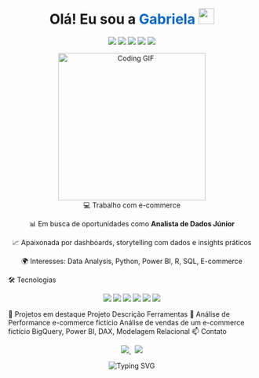 <div align="center"> <h1>Olá! Eu sou a <span style="color:#0066CC;">Gabriela</span> <img src="https://media.giphy.com/media/hvRJCLFzcasrR4ia7z/giphy.gif" width="32"></h1> <p> <img src="https://img.shields.io/badge/Analista%20de%20Dados-007ACC?style=for-the-badge&logo=databricks&logoColor=white" /> <img src="https://img.shields.io/badge/Python-3776AB?style=for-the-badge&logo=python&logoColor=white" /> <img src="https://img.shields.io/badge/Power%20BI-F2C811?style=for-the-badge&logo=powerbi" /> <img src="https://img.shields.io/badge/R-276DC3?style=for-the-badge&logo=r&logoColor=white" /> <img src="https://img.shields.io/badge/SQL-4479A1?style=for-the-badge&logo=postgresql&logoColor=white" /> </p> <img src="https://cdn.dribbble.com/users/1162077/screenshots/3848914/programmer.gif" width="300" alt="Coding GIF"/> </div> <div align="center">
💻 Trabalho com e-commerce

📊 Em busca de oportunidades como <strong>Analista de Dados Júnior</strong>

📈 Apaixonada por dashboards, storytelling com dados e insights práticos

🌍 Interesses: Data Analysis, Python, Power BI, R, SQL, E-commerce

</div>
🛠️  Tecnologias
<p align="center"> <img src="https://img.shields.io/badge/-Python-333333?style=flat-square&logo=python" /> <img src="https://img.shields.io/badge/-R-276DC3?style=flat-square&logo=r" /> <img src="https://img.shields.io/badge/-Power%20BI-F2C811?style=flat-square&logo=powerbi"/> <img src="https://img.shields.io/badge/-SQL-4479A1?style=flat-square&logo=postgresql"/> <img src="https://img.shields.io/badge/-Excel-217346?style=flat-square&logo=microsoft-excel"/> <img src="https://img.shields.io/badge/-GitHub-181717?style=flat-square&logo=github"/> </p>
🚀  Projetos em destaque
Projeto	Descrição	Ferramentas
🔗 Análise de Performance e-commerce fictício	Análise de vendas de um e-commerce fictício	BigQuery, Power BI, DAX, Modelagem Relacional
📫  Contato
<p align="center"> <a href="https://www.linkedin.com/in/gabriela-dos-reis-barreto/" target="_blank"> <img src="https://img.shields.io/badge/LinkedIn-0077B5?style=for-the-badge&logo=linkedin&logoColor=white"/> </a> &nbsp; <a href="mailto:gabsreis@hotmail.com"> <img src="https://img.shields.io/badge/Email-D14836?style=for-the-badge&logo=gmail&logoColor=white"/> </a> </p> <div align="center"> <img src="https://readme-typing-svg.demolab.com?font=Fira+Code&pause=1000&color=0066CC&center=true&vCenter=true&width=435&lines=✨+Obrigada+pela+visita!+✨" alt="Typing SVG" /> </div>
